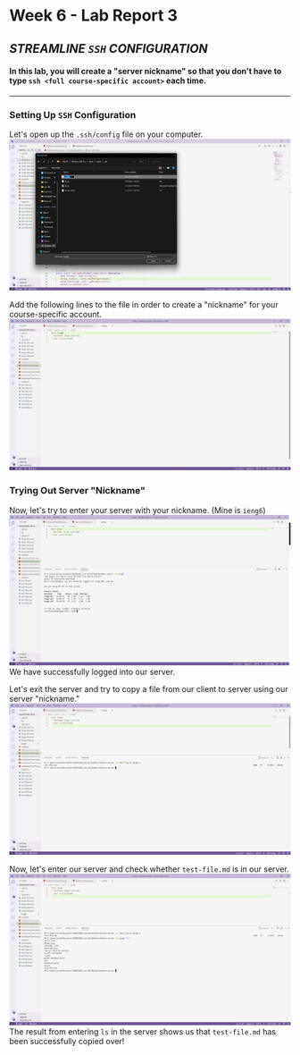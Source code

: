 # Week 6 - Lab Report 3
## ***STREAMLINE `SSH` CONFIGURATION***

#### In this lab, you will create a "server nickname" so that you don't have to type `ssh <full course-specific account>` each time.
---
### **Setting Up `SSH` Configuration**
Let's open up the `.ssh/config` file on your computer.
![Screenshot](labreport3-screenshots/labreport3b-1.1.png)

Add the following lines to the file in order to create a "nickname" for your course-specific account.
![Screenshot](labreport3-screenshots/labreport3b-1.2.png)



### **Trying Out Server "Nickname"**
Now, let's try to enter your server with your nickname. (Mine is `ieng6`)
![Screenshot](labreport3-screenshots/labreport3b-2.1.png)
We have successfully logged into our server. 

Let's exit the server and try to copy a file from our client to server using our server "nickname."
![Screenshot](labreport3-screenshots/labreport3b-2.2.png)

Now, let's enter our server and check whether `test-file.md` is in our server.
![Screenshot](labreport3-screenshots/labreport3b-2.3.png)
The result from entering `ls` in the server shows us that `test-file.md` has been successfully copied over!

<!-- #### In this lab, you will copy an entire directory from a client to server.
---
### **Before: Directory in Client**
Let's first check out where the terminal is at and what files are in the `markdown-parse` directory.
![Screenshot](labreport3-screenshots/labreport3-1.1.png)
After entering the commands to copy over this directory, we will double-check to see if the files in the client version of `markdown-parse` are also in the server version of `markdown-parse`.


### **Copying Directory Into `ieng6`**
We can use the following command to copy over the `markdown-parse` directory into our `ieng6` accounts:
```
scp -r . <course-specific account>:~/<directory name>
```
`scp` tells us that we are copying files into the server, `-r` tells u sthat we will recursively copy files from the `.` source, or current directory.
![Screenshot](labreport3-screenshots/labreport3-2.1.png)
Note that this screenshot only contains a portion of the output from this command.


### **After: Directory in Server**
Now, let's log into our `ieng6` accounts as see if `markdown-parse` was properly copied over.
![Screenshot](labreport3-screenshots/labreport3-3.png)
We can see that the `markdown-parse` directory is indeed in our `ieng6` accounts, and every file is also within that directory.


### **Running `markdown-parse` In `ieng6`**
To fully ensure that `markdown-parse` was properly copied over, let's try to run the tester file.
![Screenshot](labreport3-screenshots/labreport3-4.png)
Our tests were successful, which shows that we have properly copied over the entire directory with `scp`.


### **Completing All Tests In One Command**
Above, we completed all steps by entering a command separately each time. However, we can do all of the copying from client to server, logging into server, and running the tests in the server in one line by using `;` to separate commands.

First, we can log into our `ieng6` accounts and see that we do not have the directory `markdown-parse` yet.
![Screenshot](labreport3-screenshots/labreport3-5.1.png)

Now, let's copy the directory over and run the tests on the server in one line. Here is the command we used:
```
scp -r . cs15lwi22amh@ieng6.ucsd.edu:~/markdown-parse; ssh cs15lwi22amh@ieng6.ucsd.edu; cd markdown-parse; javac -cp .:lib/junit-4.13.2.jar:lib/hamcrest-core-1.3.jar MarkdownParseTest.java; java -cp .:lib/junit-4.13.2.jar:lib/hamcrest-core-1.3.jar org.junit.runner.JUnitCore MarkdownParseTest
```
NOTE: THIS DID NOT WORK -->